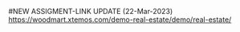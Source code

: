#NEW ASSIGMENT-LINK UPDATE (22-Mar-2023)
https://woodmart.xtemos.com/demo-real-estate/demo/real-estate/
